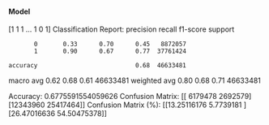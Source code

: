#### Model
[1 1 1 ... 1 0 1]
Classification Report:
              precision    recall  f1-score   support

           0       0.33      0.70      0.45   8872057
           1       0.90      0.67      0.77  37761424

    accuracy                           0.68  46633481
   macro avg       0.62      0.68      0.61  46633481
weighted avg       0.80      0.68      0.71  46633481

Accuracy: 0.6775591554059626
Confusion Matrix:
[[ 6179478  2692579]
 [12343960 25417464]]
Confusion Matrix (%):
[[13.25116176  5.7739181 ]
 [26.47016636 54.50475378]]
